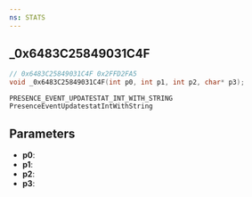 ```yaml
---
ns: STATS
---
```

## _0x6483C25849031C4F

```c
// 0x6483C25849031C4F 0x2FFD2FA5
void _0x6483C25849031C4F(int p0, int p1, int p2, char* p3);
```

```
PRESENCE_EVENT_UPDATESTAT_INT_WITH_STRING
PresenceEventUpdatestatIntWithString
```

## Parameters
* **p0**: 
* **p1**: 
* **p2**: 
* **p3**: 

